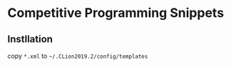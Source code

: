 # Competitive Programming Snippets

## Instllation
copy `*.xml` to `~/.CLion2019.2/config/templates`
